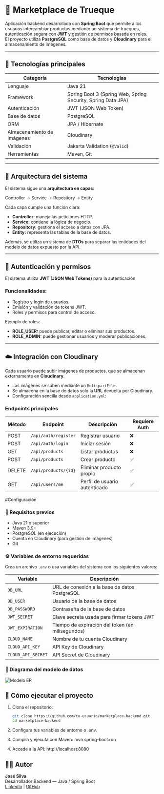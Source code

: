 # 🛒 Marketplace de Trueque

Aplicación backend desarrollada con **Spring Boot** que permite a los usuarios intercambiar productos mediante un sistema de trueques, autenticación segura con **JWT** y gestión de permisos basada en roles.  
El proyecto utiliza **PostgreSQL** como base de datos y **Cloudinary** para el almacenamiento de imágenes.

---

## 🚀 Tecnologías principales

| Categoría | Tecnologías |
|------------|-------------|
| Lenguaje | Java 21 |
| Framework | Spring Boot 3 (Spring Web, Spring Security, Spring Data JPA) |
| Autenticación | JWT (JSON Web Token) |
| Base de datos | PostgreSQL |
| ORM | JPA / Hibernate |
| Almacenamiento de imágenes | Cloudinary |
| Validación | Jakarta Validation (`@Valid`) |
| Herramientas | Maven,  Git |

---

## 🧩 Arquitectura del sistema

El sistema sigue una **arquitectura en capas**:

Controller → Service → Repository → Entity


Cada capa cumple una función clara:
- **Controller:** maneja las peticiones HTTP.
- **Service:** contiene la lógica de negocio.
- **Repository:** gestiona el acceso a datos con JPA.
- **Entity:** representa las tablas de la base de datos.

Además, se utiliza un sistema de **DTOs** para separar las entidades del modelo de datos expuesto por la API.

---

## 🔐 Autenticación y permisos

El sistema utiliza **JWT (JSON Web Tokens)** para la autenticación.

### Funcionalidades:
- Registro y login de usuarios.
- Emisión y validación de tokens JWT.
- Roles y permisos para control de acceso.

Ejemplo de roles:
- **ROLE_USER:** puede publicar, editar o eliminar sus productos.
- **ROLE_ADMIN:** puede gestionar usuarios y moderar publicaciones.

---

## ☁️ Integración con Cloudinary

Cada usuario puede subir imágenes de productos, que se almacenan externamente en **Cloudinary**.

- Las imágenes se suben mediante un `MultipartFile`.
- Se almacena en la base de datos solo la **URL** devuelta por Cloudinary.
- Configuración sencilla desde `application.yml`:




### Endpoints principales

| Método | Endpoint | Descripción | Requiere Auth |
|--------|-----------|--------------|----------------|
| POST | `/api/auth/register` | Registrar usuario | ❌ |
| POST | `/api/auth/login` | Iniciar sesión | ❌ |
| GET | `/api/products` | Listar productos | ❌ |
| POST | `/api/products` | Crear producto | ✅ |
| DELETE | `/api/products/{id}` | Eliminar producto propio | ✅ |
| GET | `/api/users/me` | Perfil de usuario autenticado | ✅ |

#Configuración 
### 🧰 Requisitos previos

- Java 21 o superior
- Maven 3.9+
- PostgreSQL (en ejecución)
- Cuenta en Cloudinary (para gestión de imágenes)
- Git

### ⚙️ Variables de entorno requeridas

Crea un archivo `.env` o usa variables del sistema con los siguientes valores:

| Variable | Descripción |
|-----------|-------------|
| `DB_URL` | URL de conexión a la base de datos PostgreSQL |
| `DB_USER` | Usuario de la base de datos |
| `DB_PASSWORD` | Contraseña de la base de datos |
| `JWT_SECRET` | Clave secreta usada para firmar tokens JWT |
| `JWT_EXPIRATION` | Tiempo de expiración del token (en milisegundos) |
| `CLOUD_NAME` | Nombre de tu cuenta Cloudinary |
| `CLOUD_API_KEY` | API Key de Cloudinary |
| `CLOUD_API_SECRET` | API Secret de Cloudinary |

### 🧭 Diagrama del modelo de datos

![Modelo ER](diagram.er.png)


## 🧰 Cómo ejecutar el proyecto
1. Clona el repositorio:
   ```bash
   git clone https://github.com/tu-usuario/marketplace-backend.git
   cd marketplace-backend
   
2. Configura tus variables de entorno o .env.

3. Compila y ejecuta con Maven:
	mvn spring-boot:run

4. Accede a la API:
	http://localhost:8080
	
## 👨‍💻 Autor

**José Silva**  
Desarrollador Backend — Java / Spring Boot  
[LinkedIn](https://www.linkedin.com/in/tu-perfil) | [GitHub](https://github.com/tu-usuario)
